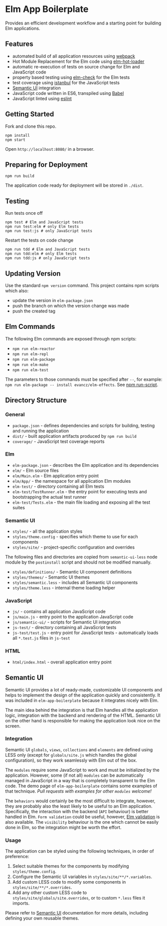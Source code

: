 # Elm App Boilerplate

Provides an efficient development workflow and a starting point for building Elm applications.

## Features

- automated build of all application resources using [webpack](http://webpack.github.io/)
- Hot Module Replacement for the Elm code using [elm-hot-loader](https://github.com/fluxxu/elm-hot-loader)
- automatic re-execution of tests on source change for Elm and JavaScript code
- property based testing using [elm-check](https://github.com/NoRedInk/elm-check) for the Elm tests
- test coverage using [istanbul](https://github.com/gotwarlost/istanbul) for the JavaScript tests
- [Semantic UI](http://semantic-ui.com/) integration
- JavaScript code written in ES6, transpiled using [Babel](https://babeljs.io/)
- JavaScript linted using [eslint](http://eslint.org/)

## Getting Started

Fork and clone this repo.

```
npm install
npm start
```

Open `http://localhost:8080/` in a browser.

## Preparing for Deployment

```
npm run build
```

The application code ready for deployment will be stored in `./dist`.

## Testing

Run tests once off

```
npm test # Elm and JavaScript tests
npm run test:elm # only Elm tests
npm run test:js # only JavaScript tests
```

Restart the tests on code change

```
npm run tdd # Elm and JavaScript tests
npm run tdd:elm # only Elm tests
npm run tdd:js # only JavaScript tests
```

## Updating Version

Use the standard `npm version` command. This project contains npm scripts which also:

- update the version in `elm-package.json`
- push the branch on which the version change was made
- push the created tag

## Elm Commands

The following Elm commands are exposed through npm scripts:

- `npm run elm-reactor`
- `npm run elm-repl`
- `npm run elm-package`
- `npm run elm-make`
- `npm run elm-test`

The parameters to those commands must be specified after `--`, for example: `npm run elm-package -- install evancz/elm-effects`. See [npm run-script](https://docs.npmjs.com/cli/run-script).

## Directory Structure

### General

- `package.json` - defines dependencies and scripts for building, testing and running the application
- `dist/` - built application artifacts produced by `npm run build`
- `coverage/` - JavaScript test coverage reports

### Elm

- `elm-package.json` - describes the Elm application and its dependencies
- `elm/` - Elm source files
- `elm/Main.elm` - Elm application entry point
- `elm/App/` - the namespace for all application Elm modules
- `elm-test/` - directory containing all Elm tests
- `elm-test/TestRunner.elm` - the entry point for executing tests and bootstrapping the actual test runner
- `elm-test/Tests.elm` - the main file loading and exposing all the test suites

### Semantic UI

- `styles/` - all the application styles
- `styles/theme.config` - specifies which theme to use for each components
- `styles/site/` - project-specific configuration and overrides

The following files and directories are copied from `semantic-ui-less` node module by the `postinstall` script and should not be modified manually.

- `styles/definitions/` - Semantic UI component definitions
- `styles/themes/` - Semantic UI themes
- `styles/semantic.less` - includes all Semantic UI components
- `styles/theme.less` - internal theme loading helper

### JavaScript

- `js/` - contains all application JavaScript code
- `js/main.js` - entry point to the application JavaScript code
- `js/semantic-ui/` - scripts for Semantic UI integration
- `js-test/` - directory containing all JavaScript tests
- `js-test/test.js` - entry point for JavaScript tests - automatically loads all `*.test.js` files in `js-test`

### HTML

- `html/index.html` - overall application entry point


## Semantic UI

Semantic UI provides a lot of ready-made, customizable UI components and helps to implement the design of the application quickly and consistently. It was included in `elm-app-boilerplate` because it integrates nicely with Elm.

The main idea behind the integration is that Elm handles all the application logic, integration with the backend and rendering of the HTML. Semantic UI on the other hand is responsible for making the application look nice on the screen.

### Integration

Semantic UI `globals`, `views`, `collections` and `elements` are defined using LESS only (except for `globals/site.js` which handles the global configuration), so they work seamlessly with Elm out of the box.

The `modules` require some JavaScript to work and must be initialized by the application. However, some (if not all) `modules` can be automatically managed in JavaScript in a way that is completely transparent to the Elm code. The demo page of `elm-app-boilerplate` contains some examples of that technique. _Pull requests with examples for other `modules` welcome!_

The `behaviors` would certainly be the most difficult to integrate, however, they are probably also the least likely to be useful to an Elm application. Specifically, the interaction with the backend (`API` behaviour) is better handled in Elm. `Form validation` could be useful, however, [Elm validation](https://github.com/etaque/elm-simple-form) is also available. The `visibility` behaviour is the one which cannot be easily done in Elm, so the integration might be worth the effort.

### Usage

The application can be styled using the following techniques, in order of preference:

1. Select suitable themes for the components by modifying `styles/theme.config`.
2. Configure the Semantic UI variables in `styles/site/**/*.variables`.
3. Add custom LESS code to modify some components in `styles/site/**/*.overrides`.
4. Add any other custom LESS code to `styles/site/globals/site.overrides`, or to custom `*.less` files it imports.

Please refer to [Semantic UI](http://semantic-ui.com/) documentation for more details, including defining your own reusable themes.
